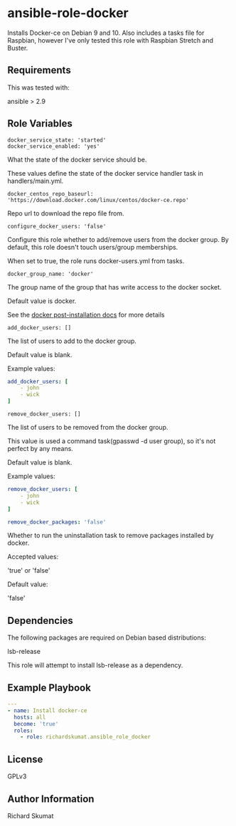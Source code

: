 ansible-role-docker
=========

Installs Docker-ce on Debian 9 and 10. Also includes a tasks file for Raspbian,
however I've only tested this role with Raspbian Stretch and Buster.

Requirements
------------

This was tested with:

ansible > 2.9

Role Variables
--------------

```
docker_service_state: 'started'
docker_service_enabled: 'yes'
```

What the state of the docker service should be.

These values define the state of the docker service
handler task in handlers/main.yml.

```
docker_centos_repo_baseurl: 'https://download.docker.com/linux/centos/docker-ce.repo'
```

Repo url to download the repo file from.

```
configure_docker_users: 'false'
```

Configure this role whether to add/remove users
from the docker group. By default, this role
doesn't touch users/group memberships.

When set to true, the role runs docker-users.yml
from tasks.

```
docker_group_name: 'docker'
```

The group name of the group that has write
access to the docker socket.

Default value is docker.

See the [docker post-installation docs](https://docs.docker.com/install/linux/linux-postinstall/) for
more details

```
add_docker_users: []
```

The list of users to add to the docker group.

Default value is blank.

Example values:

```yaml
add_docker_users: [
    - john
    - wick
]
```

```
remove_docker_users: []
```

The list of users to be removed from the docker group.

This value is used a command task(gpasswd -d user group),
so it's not perfect by any means.

Default value is blank.

Example values:

```yaml
remove_docker_users: [
    - john
    - wick
]
```

```yaml
remove_docker_packages: 'false'
```

Whether to run the uninstallation task to remove packages
installed by docker.

Accepted values:

'true' or 'false'

Default value:

'false'

Dependencies
------------

The following packages are required on Debian
based distributions:

lsb-release

This role will attempt to install lsb-release as
a dependency.

Example Playbook
----------------


```yaml
---
- name: Install docker-ce
  hosts: all
  become: 'true'
  roles:
    - role: richardskumat.ansible_role_docker

```


License
-------

GPLv3

Author Information
------------------

Richard Skumat